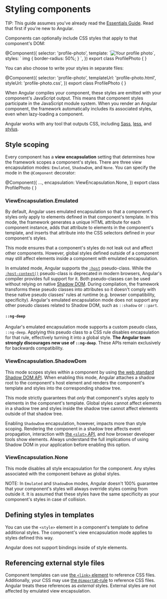 # Styling components

TIP: This guide assumes you've already read the [Essentials Guide](essentials). Read that first if you're new to Angular.

Components can optionally include CSS styles that apply to that component's DOM:

<docs-code language="angular-ts" highlight="[4]">
@Component({
  selector: 'profile-photo',
  template: `<img src="profile-photo.jpg" alt="Your profile photo">`,
  styles: ` img { border-radius: 50%; } `,
})
export class ProfilePhoto { }
</docs-code>

You can also choose to write your styles in separate files:

<docs-code language="angular-ts" highlight="[4]">
@Component({
  selector: 'profile-photo',
  templateUrl: 'profile-photo.html',
  styleUrl: 'profile-photo.css',
})
export class ProfilePhoto { }
</docs-code>

When Angular compiles your component, these styles are emitted with your component's JavaScript
output. This means that component styles participate in the JavaScript module system. When you
render an Angular component, the framework automatically includes its associated styles, even when
lazy-loading a component.

Angular works with any tool that outputs CSS,
including [Sass](https://sass-lang.com), [less](https://lesscss.org),
and [stylus](https://stylus-lang.com).

## Style scoping

Every component has a **view encapsulation** setting that determines how the framework scopes a
component's styles. There are three view encapsulation modes: `Emulated`, `ShadowDom`, and `None`.
You can specify the mode in the `@Component` decorator:

<docs-code language="angular-ts" highlight="[3]">
@Component({
  ...,
  encapsulation: ViewEncapsulation.None,
})
export class ProfilePhoto { }
</docs-code>

### ViewEncapsulation.Emulated

By default, Angular uses emulated encapsulation so that a component's styles only apply to elements
defined in that component's template. In this mode, the framework generates a unique HTML attribute
for each component instance, adds that attribute to elements in the component's template, and
inserts that attribute into the CSS selectors defined in your component's styles.

This mode ensures that a component's styles do not leak out and affect other components. However,
global styles defined outside of a component may still affect elements inside a component with
emulated encapsulation.

In emulated mode, Angular supports
the [`:host`](https://developer.mozilla.org/docs/Web/CSS/:host) pseudo-class.
While the [`:host-context()`](https://developer.mozilla.org/docs/Web/CSS/:host-context) pseudo-class
is deprecated in modern browsers, Angular's compiler provides full support for it. Both pseudo-classes
can be used without relying on native
[Shadow DOM](https://developer.mozilla.org/docs/Web/Web_Components/Using_shadow_DOM).
During compilation, the framework transforms these pseudo classes into attributes so it doesn't
comply with these native pseudo classes' rules at runtime (e.g. browser compatibility, specificity). Angular's
emulated encapsulation mode does not support any other pseudo classes related to Shadow DOM, such
as `::shadow` or `::part`.

#### `::ng-deep`

Angular's emulated encapsulation mode supports a custom pseudo class, `::ng-deep`. Applying this
pseudo class to a CSS rule disables encapsulation for that rule, effectively turning it into a
global style. **The Angular team strongly discourages new use of `::ng-deep`**. These APIs remain
exclusively for backwards compatibility.

### ViewEncapsulation.ShadowDom

This mode scopes styles within a component by
using [the web standard Shadow DOM API](https://developer.mozilla.org/docs/Web/Web_Components/Using_shadow_DOM).
When enabling this mode, Angular attaches a shadow root to the component's host element and renders
the component's template and styles into the corresponding shadow tree.

This mode strictly guarantees that _only_ that component's styles apply to elements in the
component's template. Global styles cannot affect elements in a shadow tree and styles inside the
shadow tree cannot affect elements outside of that shadow tree.

Enabling `ShadowDom` encapsulation, however, impacts more than style scoping. Rendering the
component in a shadow tree affects event propagation, interaction
with [the `<slot>` API](https://developer.mozilla.org/docs/Web/Web_Components/Using_templates_and_slots),
and how browser developer tools show elements. Always understand the full implications of using
Shadow DOM in your application before enabling this option.

### ViewEncapsulation.None

This mode disables all style encapsulation for the component. Any styles associated with the
component behave as global styles.

NOTE: In `Emulated` and `ShadowDom` modes, Angular doesn't 100% guarantee that your component's styles will always override styles coming from outside it.
It is assumed that these styles have the same specificity as your component's styles in case of collision.

## Defining styles in templates

You can use the `<style>` element in a component's template to define additional styles. The
component's view encapsulation mode applies to styles defined this way.

Angular does not support bindings inside of style elements.

## Referencing external style files

Component templates can
use [the `<link>` element](https://developer.mozilla.org/docs/Web/HTML/Element/link) to
reference CSS files. Additionally, your CSS may
use [the `@import`at-rule](https://developer.mozilla.org/docs/Web/CSS/@import) to reference
CSS files. Angular treats these references as _external_ styles. External styles are not affected by
emulated view encapsulation.
